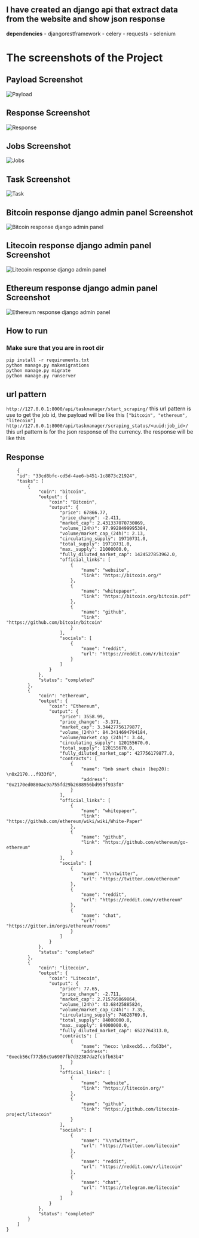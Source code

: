 ## I have created an django api that extract data from the website and show json response 
**dependencies**
    - djangorestframework
    - celery
    - requests
    - selenium

# The screenshots of the Project 

## Payload Screenshot
![Payload](screenshots/payload.png)

## Response Screenshot
![Response](screenshots/response.png)

## Jobs Screenshot
![Jobs](screenshots/jobs.png)

## Task Screenshot
![Task](screenshots/task.png)

## Bitcoin response django admin panel Screenshot
![Bitcoin response django admin panel](screenshots/bitcoin.png)

## Litecoin response django admin panel Screenshot
![Litecoin response django admin panel](screenshots/litecoin.png)

## Ethereum response django admin panel Screenshot
![Ethereum response django admin panel](screenshots/ethereum.png)



## How to run
### Make sure that you are in root dir
```
pip install -r requirements.txt
python manage.py makemigrations
python manage.py migrate
python manage.py runserver
```


## url pattern
`http://127.0.0.1:8000/api/taskmanager/start_scraping/` this url pattern is use to get the job id, the payload will be like this `["bitcoin", "ethereum", "litecoin"]`
`http://127.0.0.1:8000/api/taskmanager/scraping_status/<uuid:job_id>/` this url pattern is for the json response of the currency. the response will be like this 
## Response     
```
    {
    "id": "33cd8bfc-cd5d-4ae6-b451-1c8873c21924",
    "tasks": [
        {
            "coin": "bitcoin",
            "output": {
                "coin": "Bitcoin",
                "output": {
                    "price": 67866.77,
                    "price_change": -2.411,
                    "market_cap": 2.431337070730069,
                    "volume_(24h)": 97.9928499995384,
                    "volume/market_cap_(24h)": 2.13,
                    "circulating_supply": 19710731.0,
                    "total_supply": 19710731.0,
                    "max._supply": 21000000.0,
                    "fully_diluted_market_cap": 1424527853962.0,
                    "official_links": [
                        {
                            "name": "website",
                            "link": "https://bitcoin.org/"
                        },
                        {
                            "name": "whitepaper",
                            "link": "https://bitcoin.org/bitcoin.pdf"
                        },
                        {
                            "name": "github",
                            "link": "https://github.com/bitcoin/bitcoin"
                        }
                    ],
                    "socials": [
                        {
                            "name": "reddit",
                            "url": "https://reddit.com/r/bitcoin"
                        }
                    ]
                }
            },
            "status": "completed"
        },
        {
            "coin": "ethereum",
            "output": {
                "coin": "Ethereum",
                "output": {
                    "price": 3558.99,
                    "price_change": -3.371,
                    "market_cap": 3.34427756179877,
                    "volume_(24h)": 84.3414694794184,
                    "volume/market_cap_(24h)": 3.44,
                    "circulating_supply": 120155670.0,
                    "total_supply": 120155670.0,
                    "fully_diluted_market_cap": 427756179877.0,
                    "contracts": [
                        {
                            "name": "bnb smart chain (bep20): \n0x2170...f933f8",
                            "address": "0x2170ed0880ac9a755fd29b2688956bd959f933f8"
                        }
                    ],
                    "official_links": [
                        {
                            "name": "whitepaper",
                            "link": "https://github.com/ethereum/wiki/wiki/White-Paper"
                        },
                        {
                            "name": "github",
                            "link": "https://github.com/ethereum/go-ethereum"
                        }
                    ],
                    "socials": [
                        {
                            "name": "𝕏\ntwitter",
                            "url": "https://twitter.com/ethereum"
                        },
                        {
                            "name": "reddit",
                            "url": "https://reddit.com/r/ethereum"
                        },
                        {
                            "name": "chat",
                            "url": "https://gitter.im/orgs/ethereum/rooms"
                        }
                    ]
                }
            },
            "status": "completed"
        },
        {
            "coin": "litecoin",
            "output": {
                "coin": "Litecoin",
                "output": {
                    "price": 77.65,
                    "price_change": -2.711,
                    "market_cap": 2.715795069864,
                    "volume_(24h)": 43.68425885824,
                    "volume/market_cap_(24h)": 7.35,
                    "circulating_supply": 74628769.0,
                    "total_supply": 84000000.0,
                    "max._supply": 84000000.0,
                    "fully_diluted_market_cap": 6522764313.0,
                    "contracts": [
                        {
                            "name": "heco: \n0xecb5...fb63b4",
                            "address": "0xecb56cf772b5c9a6907fb7d32387da2fcbfb63b4"
                        }
                    ],
                    "official_links": [
                        {
                            "name": "website",
                            "link": "https://litecoin.org/"
                        },
                        {
                            "name": "github",
                            "link": "https://github.com/litecoin-project/litecoin"
                        }
                    ],
                    "socials": [
                        {
                            "name": "𝕏\ntwitter",
                            "url": "https://twitter.com/litecoin"
                        },
                        {
                            "name": "reddit",
                            "url": "https://reddit.com/r/litecoin"
                        },
                        {
                            "name": "chat",
                            "url": "https://telegram.me/litecoin"
                        }
                    ]
                }
            },
            "status": "completed"
        }
    ]
}
```

